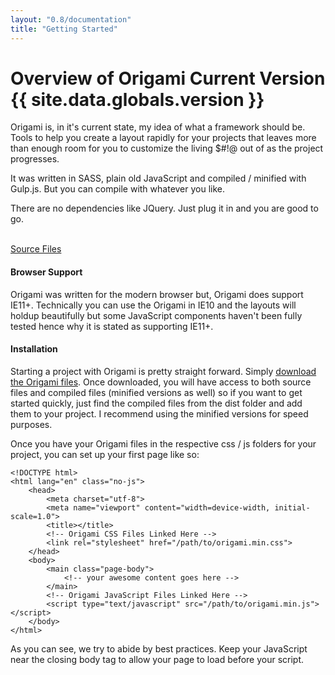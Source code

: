 ```yaml
---
layout: "0.8/documentation"
title: "Getting Started"
---
```

# Overview of Origami <span class="heading-accent">Current Version {{ site.data.globals.version }}</span>
<p>Origami is, in it's current state, my idea of what a framework should be. Tools to help you create a layout rapidly for your projects that leaves more than enough room for you to customize the living <span class="italic">$#!@</span> out of as the project progresses.</p>
<p>It was written in SASS, plain old JavaScript and compiled / minified with Gulp.js. But you can compile with whatever you like.</p>
<p>There are no dependencies like JQuery. Just plug it in and you are good to go.</p>
<br />
<a href="{{ site.data.globals.downloadUrl }}" target="_blank" class="btn mr-half"><span class="ti-cloud-down mr-half"></span>Source Files</a>
<div class="mt-3 mt-5-l"></div>


#### Browser Support
<p>Origami was written for the modern browser but, Origami does support <span class="highlight">IE11+</span>. Technically you can use the Origami in IE10 and the layouts will holdup beautifully but some JavaScript components haven't been fully tested hence why it is stated as supporting IE11+.</p>
<div class="mt-3 mt-5-l"></div>



#### Installation
<p>Starting a project with Origami is pretty straight forward. Simply <a href="{{ site.data.globals.downloadUrl }}" target="_blank">download the Origami files</a>. Once downloaded, you will have access to both source files and compiled files (minified versions as well) so if you want to get started quickly, just find the compiled files from the <span class="highlight">dist</span> folder and add them to your project. I recommend using the minified versions for speed purposes.</p>
<p>Once you have your Origami files in the respective css / js folders for your project, you can set up your first page like so: </p>
<pre><code class="language-html">&lt;!DOCTYPE html&gt;
&lt;html lang="en" class="no-js"&gt;
    &lt;head&gt;
        &lt;meta charset="utf-8"&gt;
        &lt;meta name="viewport" content="width=device-width, initial-scale=1.0"&gt;
        &lt;title&gt;&lt;/title&gt;
        &lt;!-- Origami CSS Files Linked Here --&gt;
        &lt;link rel="stylesheet" href="/path/to/origami.min.css"&gt;
    &lt;/head&gt;
    &lt;body&gt;
        &lt;main class="page-body"&gt;
            &lt;!-- your awesome content goes here --&gt;
        &lt;/main&gt;
        &lt;!-- Origami JavaScript Files Linked Here --&gt;
        &lt;script type="text/javascript" src="/path/to/origami.min.js"&gt;&lt;/script&gt;
    &lt;/body&gt;
&lt;/html&gt;</code></pre>
<p>As you can see, we try to abide by best practices. Keep your JavaScript near the closing body tag to allow your page to load before your script.</p>

